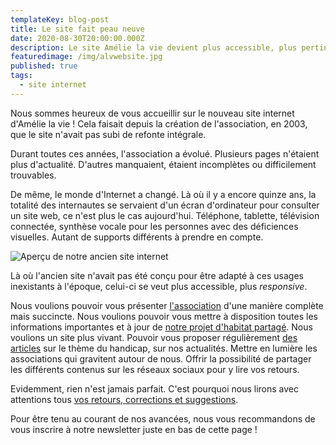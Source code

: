 ```yaml
---
templateKey: blog-post
title: Le site fait peau neuve
date: 2020-08-30T20:00:00.000Z
description: Le site Amélie la vie devient plus accessible, plus pertinent !
featuredimage: /img/alvwebsite.jpg
published: true
tags:
  - site internet
---
```


Nous sommes heureux de vous accueillir sur le nouveau site internet d'Amélie la vie ! Cela faisait depuis la création de l'association, en 2003, que le site n'avait pas subi de refonte intégrale.

Durant toutes ces années, l'association a évolué. Plusieurs pages n'étaient plus d'actualité. D'autres manquaient, étaient incomplètes ou difficilement trouvables.

De même, le monde d'Internet a changé. Là où il y a encore quinze ans, la totalité des internautes se servaient d'un écran d'ordinateur pour consulter un site web, ce n'est plus le cas aujourd'hui. Téléphone, tablette, télévision connectée, synthèse vocale pour les personnes avec des déficiences visuelles. Autant de supports différents à prendre en compte.

![Aperçu de notre ancien site internet](/img/ancien-site.jpg)

Là où l'ancien site n'avait pas été conçu pour être adapté à ces usages inexistants à l'époque, celui-ci se veut plus accessible, plus _responsive_.

Nous voulions pouvoir vous présenter [l'association](/association) d'une manière complète mais succincte. Nous voulions pouvoir vous mettre à disposition toutes les informations importantes et à jour de [notre projet d'habitat partagé](/habitat-partage). Nous voulions un site plus vivant. Pouvoir vous proposer régulièrement [des articles](/actualites) sur le thème du handicap, sur nos actualités. Mettre en lumière les associations qui gravitent autour de nous. Offrir la possibilité de partager les différents contenus sur les réseaux sociaux pour y lire vos retours.

Evidemment, rien n'est jamais parfait. C'est pourquoi nous lirons avec attentions tous [vos retours, corrections et suggestions](/contact).

Pour être tenu au courant de nos avancées, nous vous recommandons de vous inscrire à notre newsletter juste en bas de cette page !
